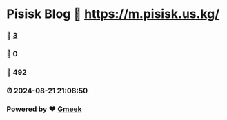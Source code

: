 #  Pisisk Blog :link: https://m.pisisk.us.kg/ 
### :page_facing_up: [3](https://m.pisisk.us.kg//tag.html) 
### :speech_balloon: 0 
### :hibiscus: 492 
### :alarm_clock: 2024-08-21 21:08:50 
### Powered by :heart: [Gmeek](https://github.com/Meekdai/Gmeek)
